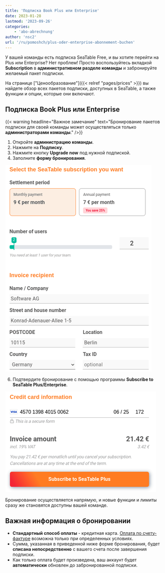 ```yaml
---
title: 'Подписка Book Plus или Enterprise'
date: 2023-01-28
lastmod: '2023-09-26'
categories:
    - 'abo-abrechnung'
author: 'nsc2'
url: '/ru/pomoshch/plus-oder-enterprise-abonnement-buchen'
---
```


У вашей команды есть подписка SeaTable Free, и вы хотите перейти на Plus или Enterprise? Нет проблем! Просто воспользуйтесь вкладкой **Subscription** в **административном разделе команды** и забронируйте желаемый пакет подписки.

На странице ["Ценообразование"]({{< relref "pages/prices" >}}) вы найдете обзор всех пакетов подписки, доступных в SeaTable, а также функции и опции, которые они включают.

## Подписка Book Plus или Enterprise

{{< warning  headline="Важное замечание"  text="Бронирование пакетов подписки для своей команды может осуществляться только **администраторами команды**." />}}

1. Откройте **администрацию команды**.
2. Нажмите на **Подписку**.
3. Нажмите кнопку **Upgrade now** под нужной подпиской.
4. Заполните **форму бронирования**.

![Заполните форму бронирования](images/book-a-new-subscription.png)

6. Подтвердите бронирование с помощью программы **Subscribe to SeaTable Plus/Enterprise**.

![Подтвердить бронирование](images/subscribe-to-seatable-plus-enterprise.png)

Бронирование осуществляется напрямую, и новые функции и лимиты сразу же становятся доступны вашей команде.

## Важная информация о бронировании

- **Стандартный способ оплаты** - кредитная карта. [Оплата по счету-фактуре](https://seatable.io/ru/docs/abo-abrechnung/bezahlung-per-rechnung/) возможна только при определенных условиях.
- Сумма, указанная в приведенной ниже форме бронирования, будет **списана непосредственно** с вашего счета после завершения подписки.
- Как только оплата будет произведена, ваш аккаунт будет **автоматически** обновлен до забронированной подписки.

